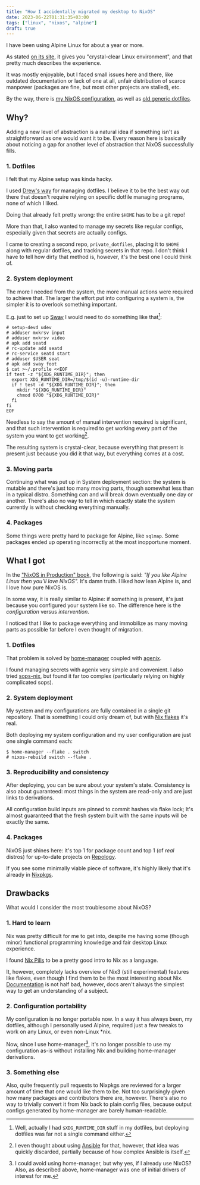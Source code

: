 ```yaml
---
title: "How I accidentally migrated my desktop to NixOS"
date: 2023-06-22T01:31:35+03:00
tags: ["linux", "nixos", "alpine"]
draft: true
---
```


I have been using Alpine Linux for about a year or more.
<!--more-->
As stated [on its site](https://www.alpinelinux.org/about/),
it gives you "crystal-clear Linux environment",
and that pretty much describes the experience.

It was mostly enjoyable, but I faced small issues here and there,
like outdated documentation or lack of one at all,
unfair distribution of scarce manpower
(packages are fine, but most other projects are stalled),
etc.

By the way, there is [my NixOS configuration](https://github.com/mxkrsv/nixos-config),
as well as [old generic dotfiles](https://github.com/mxkrsv/dotfiles).

## Why?

Adding a new level of abstraction is a natural idea if something isn't as straightforward
as one would want it to be.
Every reason here is basically about noticing a gap for another level of abstraction that
NixOS successfully fills.

### 1. Dotfiles

I felt that my Alpine setup was kinda hacky.

I used [Drew's way](https://drewdevault.com/2019/12/30/dotfiles.html) for managing dotfiles.
I believe it to be the best way out there that doesn't require
relying on specific dotfile managing programs, none of which I liked.

Doing that already felt pretty wrong: the entire `$HOME` has to be a git repo!

More than that, I also wanted to manage my secrets like regular configs,
especially given that secrets are actually configs.

I came to creating a second repo, `private_dotfiles`,
placing it to `$HOME` along with regular dotfiles,
and tracking secrets in that repo.
I don't think I have to tell how dirty that method is, however,
it's the best one I could think of.

### 2. System deployment

The more I needed from the system,
the more manual actions were required to achieve that.
The larger the effort put into configuring a system is,
the simpler it is to overlook something important.

E.g. just to set up [Sway](https://swaywm.org/) I would need to do something like that[^2]:
```
# setup-devd udev
# adduser mxkrsv input
# adduser mxkrsv video
# apk add seatd
# rc-update add seatd
# rc-service seatd start
# adduser $USER seat
# apk add sway foot
$ cat >~/.profile <<EOF
if test -z "${XDG_RUNTIME_DIR}"; then
  export XDG_RUNTIME_DIR=/tmp/$(id -u)-runtime-dir
  if ! test -d "${XDG_RUNTIME_DIR}"; then
    mkdir "${XDG_RUNTIME_DIR}"
    chmod 0700 "${XDG_RUNTIME_DIR}"
  fi
fi
EOF
```

Needless to say the amount of manual intervention required is significant,
and that such intervention is required to get working every part of the system you want
to get working[^3].

The resulting system is crystal-clear, because everything that present is present
just because you did it that way, but everything comes at a cost.

### 3. Moving parts

Continuing what was put up in System deployment section:
the system is mutable and there's just too many moving parts,
though somewhat less than in a typical distro.
Something can and will break down eventually one day or another.
There's also no way to tell in which exactly state the system currently is
without checking everything manually.

### 4. Packages

Some things were pretty hard to package for Alpine, like `sqlmap`.
Some packages ended up operating incorrectly at the most inopportune moment.

## What I got

In the ["NixOS in Production" book](https://leanpub.com/nixos-in-production),
the following is said:
*"If you like Alpine Linux then you’ll love NixOS".*
It's damn truth.
I liked how lean Alpine is,
and I love how pure NixOS is.

In some way, it is really similar to Alpine: if something is present,
it's just because you configured your system like so.
The difference here is the *configuration* versus *intervention*.

I noticed that I like to package everything and immobilize as many moving parts
as possible far before I even thought of migration.

### 1. Dotfiles

That problem is solved by [home-manager](https://github.com/nix-community/home-manager)
coupled with [agenix](https://github.com/ryantm/agenix).

I found managing secrets with agenix very simple and convenient.
I also tried [sops-nix](https://github.com/Mic92/sops-nix),
but found it far too complex (particularly relying on highly complicated sops).

### 2. System deployment

My system and my configurations are fully contained in a single git repository.
That is something I could only dream of,
but with [Nix flakes](https://nixos.wiki/wiki/Flakes) it's real.

Both deploying my system configuration and my user configuration are just
one single command each:
```shell-session
$ home-manager --flake . switch
# nixos-rebuild switch --flake .
```

### 3. Reproducibility and consistency

After deploying, you can be sure about your system's state.
Consistency is also about guaranteed:
most things in the system are read-only and are just links to derivations.

All configuration build inputs are pinned to commit hashes via flake lock;
It's almost guaranteed that the fresh system built with the same inputs will be exactly the same.

### 4. Packages

NixOS just shines here: it's top 1 for package count and top 1 (of *real* distros)
for up-to-date projects on [Repology](https://repology.org/repositories/statistics/newest).

If you see some minimally viable piece of software,
it's highly likely that it's already in [Nixpkgs](https://github.com/NixOS/nixpkgs).

## Drawbacks

What would I consider the most troublesome about NixOS?

### 1. Hard to learn

Nix was pretty difficult for me to get into,
despite me having some (though minor) functional programming knowledge and
fair desktop Linux experience.

I found [Nix Pills](https://nixos.org/guides/nix-pills/) to be a pretty good intro
to Nix as a language.

It, however, completely lacks overview of Nix3 (still experimental) features like flakes,
even though I find them to be the most interesting about Nix.
[Documentation](https://nixos.org/manual/nix/stable/command-ref/new-cli/nix3-flake.html) is
not half bad, however, docs aren't always the simplest way to get an understanding of a subject.

### 2. Configuration portability

My configuration is no longer portable now.
In a way it has always been, my dotfiles, although I personally used Alpine,
required just a few tweaks to work on any Linux, or even non-Linux *nix.

Now, since I use home-manager[^1], it's no longer possible to use my configuration as-is
without installing Nix and building home-manager derivations.

### 3. Something else

Also, quite frequently pull requests to Nixpkgs are reviewed
for a larger amount of time that one would like them to be.
Not too surprisingly given how many packages and contributors there are, however.
There's also no way to trivially convert it from Nix back to plain config files,
because output configs generated by home-manager are barely human-readable.

[^1]: I could avoid using home-manager, but why yes, if I already use NixOS?
Also, as described above, home-manager was one of initial drivers of interest for me.

[^2]: Well, actually I had `$XDG_RUNTIME_DIR` stuff in my dotfiles,
but deploying dotfiles was far not a single command either.

[^3]: I even thought about using [Ansible](https://github.com/ansible/ansible) for that,
however, that idea was quickly discarded, partially because of how complex Ansible is itself.
